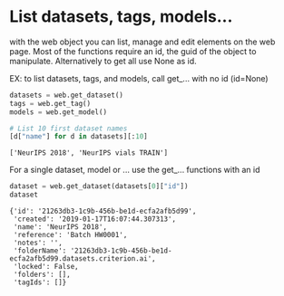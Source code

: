 # List datasets, tags, models...

with the web object you can list, manage and edit elements on the web page. Most of the functions require an id, the guid of the object to manipulate. Alternatively to get all use None as id.

EX: to list datasets, tags, and models, call get\_... with no id \(id=None\)

```python
datasets = web.get_dataset()
tags = web.get_tag()
models = web.get_model()

# List 10 first dataset names
[d["name"] for d in datasets][:10]
```

```text
['NeurIPS 2018', 'NeurIPS vials TRAIN']
```

For a single dataset, model or ... use the get\_... functions with an id

```python
dataset = web.get_dataset(datasets[0]["id"])
dataset
```

```text
{'id': '21263db3-1c9b-456b-be1d-ecfa2afb5d99',
 'created': '2019-01-17T16:07:44.307313',
 'name': 'NeurIPS 2018',
 'reference': 'Batch HW0001',
 'notes': '',
 'folderName': '21263db3-1c9b-456b-be1d-ecfa2afb5d99.datasets.criterion.ai',
 'locked': False,
 'folders': [],
 'tagIds': []}
```

